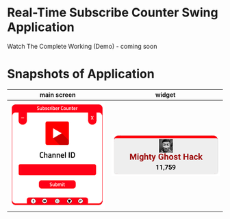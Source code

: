 # Real-Time Subscribe Counter Swing Application

Watch The Complete Working (Demo) - coming soon

# Snapshots of Application

| main screen | widget
|:-:|:-:|
| ![](https://github.com/mayurkadampro/Real-Time-Subscribe-Counter-GUI/blob/master/snapshot/Subscriber%20Count.png) | ![](https://github.com/mayurkadampro/Real-Time-Subscribe-Counter-GUI/blob/master/snapshot/widget.png)
